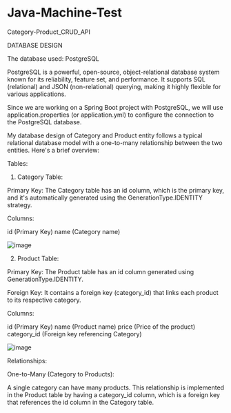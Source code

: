 # Java-Machine-Test
Category-Product_CRUD_API

DATABASE DESIGN

The database used: PostgreSQL

PostgreSQL is a powerful, open-source, object-relational database system known for its reliability, feature set, and performance. It supports SQL (relational) and JSON (non-relational) querying, making it highly flexible for various applications.

Since we are working on a Spring Boot project with PostgreSQL, we will use application.properties (or application.yml) to configure the connection to the PostgreSQL database.

My database design of Category and Product entity follows a typical relational database model with a one-to-many relationship between the two entities. Here's a brief overview:

Tables:

1. Category Table:

Primary Key: The Category table has an id column, which is the primary key, and it's automatically generated using the GenerationType.IDENTITY strategy.

Columns:

id (Primary Key)
name (Category name)


![image](https://github.com/user-attachments/assets/1e932b90-cd4c-48ba-815c-d723774aea3b)


2. Product Table:

Primary Key: The Product table has an id column generated using GenerationType.IDENTITY.

Foreign Key: It contains a foreign key (category_id) that links each product to its respective category.

Columns:

id (Primary Key)
name (Product name)
price (Price of the product)
category_id (Foreign key referencing Category)


![image](https://github.com/user-attachments/assets/0aebc22d-cd62-4020-b36c-63695f17ccff)



Relationships:

One-to-Many (Category to Products):

A single category can have many products.
This relationship is implemented in the Product table by having a category_id column, which is a foreign key that references the id column in the Category table.



